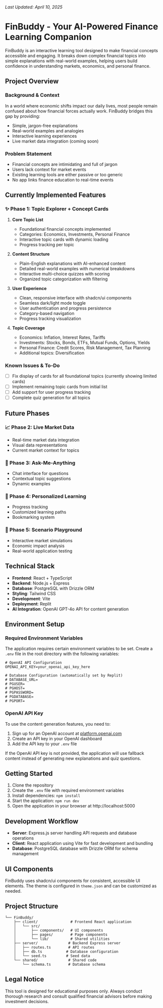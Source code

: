 
*Last Updated: April 10, 2025*

# FinBuddy - Your AI-Powered Finance Learning Companion

FinBuddy is an interactive learning tool designed to make financial concepts accessible and engaging. It breaks down complex financial topics into simple explanations with real-world examples, helping users build confidence in understanding markets, economics, and personal finance.

## Project Overview

### Background & Context
In a world where economic shifts impact our daily lives, most people remain confused about how financial forces actually work. FinBuddy bridges this gap by providing:
- Simple, jargon-free explanations
- Real-world examples and analogies
- Interactive learning experiences
- Live market data integration (coming soon)

### Problem Statement
- Financial concepts are intimidating and full of jargon
- Users lack context for market events
- Existing learning tools are either passive or too generic
- No app links finance education to real-time events

## Currently Implemented Features

### ✨ Phase 1: Topic Explorer + Concept Cards
1. **Core Topic List**
   - Foundational financial concepts implemented
   - Categories: Economics, Investments, Personal Finance
   - Interactive topic cards with dynamic loading
   - Progress tracking per topic

2. **Content Structure**
   - Plain-English explanations with AI-enhanced content
   - Detailed real-world examples with numerical breakdowns
   - Interactive multi-choice quizzes with scoring
   - Organized topic categorization with filtering

3. **User Experience**
   - Clean, responsive interface with shadcn/ui components
   - Seamless dark/light mode toggle
   - User authentication and progress persistence
   - Category-based navigation
   - Progress tracking visualization

4. **Topic Coverage**
   - Economics: Inflation, Interest Rates, Tariffs
   - Investments: Stocks, Bonds, ETFs, Mutual Funds, Options, Yields
   - Personal Finance: Credit Scores, Risk Management, Tax Planning
   - Additional topics: Diversification

### Known Issues & To-Do
- [ ] Fix display of cards for all foundational topics (currently showing limited cards)
- [ ] Implement remaining topic cards from initial list
- [ ] Add support for user progress tracking
- [ ] Complete quiz generation for all topics

## Future Phases

### 📈 Phase 2: Live Market Data
- Real-time market data integration
- Visual data representations
- Current market context for topics

### 💬 Phase 3: Ask-Me-Anything
- Chat interface for questions
- Contextual topic suggestions
- Dynamic examples

### 🧪 Phase 4: Personalized Learning
- Progress tracking
- Customized learning paths
- Bookmarking system

### 🚀 Phase 5: Scenario Playground
- Interactive market simulations
- Economic impact analysis
- Real-world application testing

## Technical Stack

- **Frontend**: React + TypeScript
- **Backend**: Node.js + Express
- **Database**: PostgreSQL with Drizzle ORM
- **Styling**: Tailwind CSS
- **Development**: Vite
- **Deployment**: Replit
- **AI Integration**: OpenAI GPT-4o API for content generation

## Environment Setup

### Required Environment Variables

The application requires certain environment variables to be set. Create a `.env` file in the root directory with the following variables:

```
# OpenAI API Configuration
OPENAI_API_KEY=your_openai_api_key_here

# Database Configuration (automatically set by Replit)
# DATABASE_URL=
# PGUSER=
# PGHOST=
# PGPASSWORD=
# PGDATABASE=
# PGPORT=
```

### OpenAI API Key

To use the content generation features, you need to:

1. Sign up for an OpenAI account at [platform.openai.com](https://platform.openai.com)
2. Create an API key in your OpenAI dashboard
3. Add the API key to your `.env` file

If the OpenAI API key is not provided, the application will use fallback content instead of generating new explanations and quiz questions.

## Getting Started

1. Clone the repository
2. Create the `.env` file with required environment variables
3. Install dependencies: `npm install`
4. Start the application: `npm run dev`
5. Open the application in your browser at http://localhost:5000

## Development Workflow

- **Server**: Express.js server handling API requests and database operations
- **Client**: React application using Vite for fast development and bundling
- **Database**: PostgreSQL database with Drizzle ORM for schema management

## UI Components

FinBuddy uses shadcn/ui components for consistent, accessible UI elements. The theme is configured in `theme.json` and can be customized as needed.

## Project Structure

```
└── FinBuddy/
    ├── client/               # Frontend React application
    │   └── src/
    │       ├── components/   # UI components
    │       ├── pages/        # Page components
    │       └── lib/          # Shared utilities
    ├── server/              # Backend Express server
    │   ├── routes.ts        # API routes
    │   ├── db.ts           # Database configuration
    │   └── seed.ts         # Seed data
    └── shared/              # Shared code
        └── schema.ts        # Database schema
```

## Legal Notice

This tool is designed for educational purposes only. Always conduct thorough research and consult qualified financial advisors before making investment decisions.
